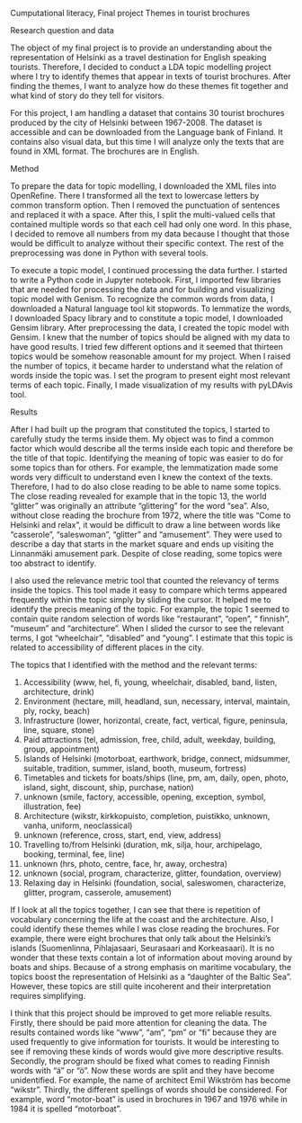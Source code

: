 Cumputational literacy, Final project
Themes in tourist brochures

Research question and data

The object of my final project is to provide an understanding about the representation of Helsinki as a travel destination for English speaking tourists. Therefore, I decided to conduct a LDA topic modelling project where I try to identify themes that appear in texts of tourist brochures. After finding the themes, I want to analyze how do these themes fit together and what kind of story do they tell for visitors.

For this project, I am handling a dataset that contains 30 tourist brochures produced by the city of Helsinki between 1967-2008. The dataset is accessible and can be downloaded from the Language bank of Finland. It contains also visual data, but this time I will analyze only the texts that are found in XML format. The brochures are in English.

Method

To prepare the data for topic modelling, I downloaded the XML files into OpenRefine. There I transformed all the text to lowercase letters by common transform option. Then I removed the punctuation of sentences and replaced it with a space. After this, I split the multi-valued cells that contained multiple words so that each cell had only one word. In this phase, I decided to remove all numbers from my data because I thought that those would be difficult to analyze without their specific context. The rest of the preprocessing was done in Python with several tools.

To execute a topic model, I continued processing the data further. I started to write a Python code in Jupyter notebook. First, I imported few libraries that are needed for processing the data and for building and visualizing topic model with Genism. To recognize the common words from data, I downloaded a Natural language tool kit stopwords. To lemmatize the words, I downloaded Spacy library and to constitute a topic model, I downloaded Gensim library. After preprocessing the data, I created the topic model with Gensim. I knew that the number of topics should be aligned with my data to have good results. I tried few different options and it seemed that thirteen topics would be somehow reasonable amount for my project. When I raised the number of topics, it became harder to understand what the relation of words inside the topic was. I set the program to present eight most relevant terms of each topic. Finally, I made visualization of my results with pyLDAvis tool.

Results

After I had built up the program that constituted the topics, I started to carefully study the terms inside them. My object was to find a common factor which would describe all the terms inside each topic and therefore be the title of that topic. Identifying the meaning of topic was easier to do for some topics than for others. For example, the lemmatization made some words very difficult to understand even I knew the context of the texts. Therefore, I had to do also close reading to be able to name some topics. The close reading revealed for example that in the topic 13, the world “glitter” was originally an attribute “glittering” for the word “sea”. Also, without close reading the brochure from 1972, where the title was “Come to Helsinki and relax”, it would be difficult to draw a line between words like “casserole”, “saleswoman”, “glitter” and “amusement”. They were used to describe a day that starts in the market square and ends up visiting the Linnanmäki amusement park. Despite of close reading, some topics were too abstract to identify.

I also used the relevance metric tool that counted the relevancy of terms inside the topics. This tool made it easy to compare which terms appeared frequently within the topic simply by sliding the cursor. It helped me to identify the precis meaning of the topic. For example, the topic 1 seemed to contain quite random selection of words like “restaurant”, “open”, “ finnish”, “museum” and “architecture”.  When I slided the cursor to see the relevant terms, I got “wheelchair”, “disabled” and “young”. I estimate that this topic is related to accessibility of different places in the city.

The topics that I identified with the method and the relevant terms:

1.	Accessibility (www, hel, fi, young, wheelchair, disabled, band, listen, architecture, drink)
2.	Environment (hectare, mill, headland, sun, necessary, interval, maintain, ply, rocky, beach)
3.	Infrastructure (lower, horizontal, create, fact, vertical, figure, peninsula, line, square, stone)
4.	Paid attractions (tel, admission, free, child, adult, weekday, building, group, appointment)
5.	Islands of Helsinki (motorboat, earthwork, bridge, connect, midsummer, suitable, tradition, summer, island, booth, museum, fortress)
6.	Timetables and tickets for boats/ships (line, pm, am, daily, open, photo, island, sight, discount, ship, purchase, nation)
7.	unknown (smile, factory, accessible, opening, exception, symbol, illustration, fee)
8.	Architecture (wikstr, kirkkopuisto, completion, puistikko, unknown, vanha, uniform, neoclassical) 
9.	unknown (reference, cross, start, end, view, address)
10.	Travelling to/from Helsinki (duration, mk, silja, hour, archipelago, booking, terminal, fee, line)
11.	unknown (hrs, photo, centre, face, hr, away, orchestra)
12.	unknown (social, program, characterize, glitter, foundation, overview)
13.	Relaxing day in Helsinki (foundation, social, saleswomen, characterize, glitter, program, casserole, amusement)

If I look at all the topics together, I can see that there is repetition of vocabulary concerning the life at the coast and the architecture. Also, I could identify these themes while I was close reading the brochures. For example, there were eight brochures that only talk about the Helsinki’s islands (Suomenlinna, Pihlajasaari, Seurasaari and Korkeasaari). It is no wonder that these texts contain a lot of information about moving around by boats and ships. Because of a strong emphasis on maritime vocabulary, the topics boost the representation of Helsinki as a “daughter of the Baltic Sea”. However, these topics are still quite incoherent and their interpretation requires simplifying.

I think that this project should be improved to get more reliable results. Firstly, there should be paid more attention for cleaning the data. The results contained words like “www”, “am”, “pm” or “fi” because they are used frequently to give information for tourists. It would be interesting to see if removing these kinds of words would give more descriptive results. Secondly, the program should be fixed what comes to reading Finnish words with “ä” or “ö”. Now these words are split and they have become unidentified. For example, the name of architect Emil Wikström has become “wikstr”. Thirdly, the different spellings of words should be considered. For example, word “motor-boat” is used in brochures in 1967 and 1976 while in 1984 it is spelled “motorboat”. 
